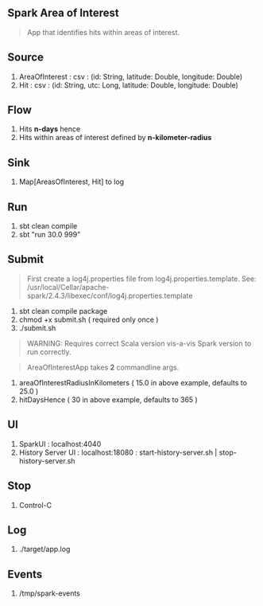 Spark Area of Interest
----------------------
>App that identifies hits within areas of interest.

Source
------
1. AreaOfInterest : csv : (id: String, latitude: Double, longitude: Double)
2. Hit : csv : (id: String, utc: Long, latitude: Double, longitude: Double)

Flow
----
1. Hits **n-days** hence
2. Hits within areas of interest defined by **n-kilometer-radius**

Sink
----
1. Map[AreasOfInterest, Hit] to log

Run
---
1. sbt clean compile
2. sbt "run 30.0 999"

Submit
------
>First create a log4j.properties file from log4j.properties.template.
>See: /usr/local/Cellar/apache-spark/2.4.3/libexec/conf/log4j.properties.template

1. sbt clean compile package
2. chmod +x submit.sh ( required only once )
3. ./submit.sh

>WARNING: Requires correct Scala version vis-a-vis Spark version to run correctly.

>AreaOfInterestApp takes **2** commandline args.
1. areaOfInterestRadiusInKilometers ( 15.0 in above example, defaults to 25.0 )
2. hitDaysHence ( 30 in above example, defaults to 365 )

UI
--
1. SparkUI : localhost:4040
2. History Server UI : localhost:18080 : start-history-server.sh | stop-history-server.sh

Stop
----
1. Control-C
 
Log
---
1. ./target/app.log

Events
------
1. /tmp/spark-events